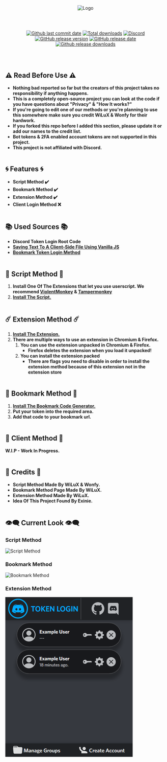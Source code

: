 <div align="center">

<img src="https://raw.githubusercontent.com/WiLuX-Source/Discord-Token-Login/master/Resources/New_LogoNB.png" height="200em" alt="Logo">

<br></br>

[![Github last commit date](https://img.shields.io/github/last-commit/WiLuX-Source/Discord-Token-Login.svg?label=Updated&logo=github&cacheSeconds=600)](https://github.com/WiLuX-Source/Discord-Token-Login/commits)
[![Total downloads](https://img.shields.io/github/downloads/WiLuX-Source/Discord-Token-Login/total.svg?label=Downloads&logo=github&cacheSeconds=600)](https://github.com/WiLuX-Source/Discord-Token-Login/releases)
[![Discord](https://img.shields.io/discord/852591290872233984.svg?color=7289da&label=Discord&logo=discord&logoColor=white&cacheSeconds=3600)](https://discord.gg/BvT98xY2rr)
[![GitHub release version](https://img.shields.io/github/v/release/WiLuX-Source/Discord-Token-Login.svg?label=Version&logo=github&cacheSeconds=600)](https://github.com/WiLuX-Source/Discord-Token-Login/releases)
[![GitHub release date](https://img.shields.io/github/release-date-pre/WiLuX-Source/Discord-Token-Login.svg?label=Released&logo=github&cacheSeconds=600)](https://github.com/WiLuX-Source/Discord-Token-Login/releases)
[![Github release downloads](https://img.shields.io/github/downloads-pre/WiLuX-Source/Discord-Token-Login/latest/total.svg?label=Last+Downloads&logo=github&cacheSeconds=600)](https://github.com/WiLuX-Source/Discord-Token-Login/releases)

</div>


<br></br>

## ⚠️ Read Before Use ⚠️
- **Nothing bad reported so far but the creators of this project takes no responsibility if anything happens.**
- **This is a completely open-source project you can look at the code if you have questions about "Privacy" & "How It works?"**
- **If you're going to edit one of our methods or you're planning to use this somewhere make sure you credit WiLuX & Wonfy for their hardwork.**
- **If you forked this repo before I added this section, please update it or add our names to the credit list.**
- **Bot tokens & 2FA enabled account tokens are not supported in this project.**
- **This project is not affiliated with Discord.**
<br></br>

## 🌀 Features 🌀
- **Script Method ✔️**
- **Bookmark Method ✔️**
- **Extension Method ✔️**
- **Client Login Method ❌**
<br></br>

## 📚 Used Sources 📚
- **Discord Token Login Root Code**
- **[Saving Text To A Client-Side File Using Vanilla JS](https://robkendal.co.uk/blog/2020-04-17-saving-text-to-client-side-file-using-vanilla-js)**
- **[Bookmark Token Login Method](https://github.com/Kappador/Token-Bookmark-Login)**
<br></br>

## 📜 Script Method 📜
1. **Install One Of The Extensions that let you use userscript. We recommend [ViolentMonkey](https://violentmonkey.github.io/) & [Tampermonkey](https://www.tampermonkey.net/)**
2. **[Install The Script.](https://github.com/WiLuX-Source/Discord-Token-Login/raw/master/Token%20Login%20Script.user.js)**
<br></br>

## ☄️ Extension Method ☄️
1. **[Install The Extension.](https://github.com/WiLuX-Source/Discord-Token-Login/releases/tag/1.5)**
2. **There are multiple ways to use an extension in Chromium & Firefox.**
   1. **You can use the extension unpacked in Chromium & Firefox.**
       - **Firefox deletes the extension when you load it unpacked!**
   2. **You can install the extension packed**
       - **There are flags you need to disable in order to install the extension method because of this extension not in the extension store** 
<br></br>

## 🔖 Bookmark Method 🔖
1. **[Install The Bookmark Code Generator.](https://raw.githubusercontent.com/WiLuX-Source/Discord-Token-Login/master/Bookmark.html)**
2. **Put your token into the required area.**
3. **Add that code to your bookmark url.**
<br></br>

## 🤖 Client Method 🤖
**W.I.P - Work In Progress.**
<br></br>

## 📄 Credits 📄
- **Script Method Made By WiLuX & Wonfy.**
- **Bookmark Method Page Made By WiLuX.**
- **Extension Method Made By WiLuX.**
- **Idea Of This Project Found By Exinie.**
<br></br>

## 👁️‍🗨️ Current Look 👁️‍🗨️
### Script Method
<img src="https://raw.githubusercontent.com/WiLuX-Source/Discord-Token-Login/master/Resources/Scriptmethod.png" alt="Script Method">

### Bookmark Method
<img src="https://raw.githubusercontent.com/WiLuX-Source/Discord-Token-Login/master/Resources/Bookmarkmethod.png" alt="Bookmark Method">

### Extension Method
<img src="https://raw.githubusercontent.com/WiLuX-Source/Discord-Token-Login/master/Resources/Extensionnew.png" alt="Extension Method">
